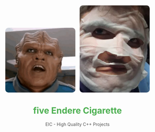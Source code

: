 <p align="center">
  <img src="https://github.com/Axeltheaxelotl/42-Common-Core/blob/main/oe_ma_geule/Capture%20d%E2%80%99%C3%A9cran%20du%202025-01-30%2014-27-21.png?raw=true" alt="Image 1" width="45%" style="border-radius: 10px; margin-right: 10px;"/>
  <img src="https://github.com/Axeltheaxelotl/boite-a-foutre/blob/main/Screenshot%20from%202025-01-28%2018-51-38.png?raw=true" alt="Image 2" width="45%" style="border-radius: 10px;"/>
</p>

<h1 align="center" style="color: #4CAF50;">five Endere Cigarette</h1>
<p align="center" style="color: #555555;">EIC - High Quality C++ Projects</p>
